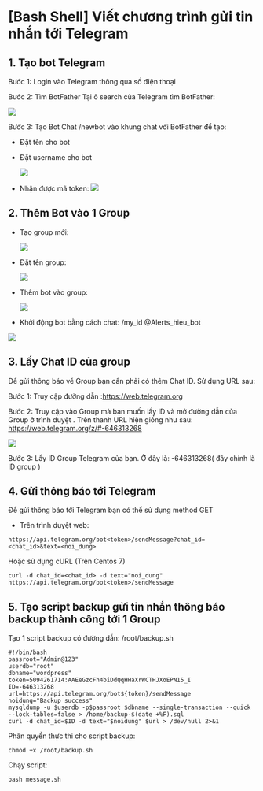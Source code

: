 # [Bash Shell] Viết chương trình gửi tin nhắn tới Telegram

## 1. Tạo bot Telegram

Bước 1: Login vào Telegram thông qua số điện thoại

Bước 2: Tìm BotFather
Tại ô search của Telegram tìm BotFather:

![](/Linux/image/Timbot.png)

Bước 3: Tạo Bot
Chat /newbot vào khung chat với BotFather để tạo:
- Đặt tên cho bot
- Đặt username cho bot

    ![](/Linux/image/sms2.png)
- Nhận được mã token:
    ![](/Linux/image/sms2.png)

## 2. Thêm Bot vào 1 Group
- Tạo group mới:

    ![](/Linux/image/sms3.png)
- Đặt tên group:

    ![](/Linux/image/sms4.png)
- Thêm bot vào group:

    ![](/Linux/image/sms5.png)

- Khởi động bot bằng cách chat: /my_id @Alerts_hieu_bot

![](/Linux/image/sms6.png)

## 3. Lấy Chat ID của group
Để gửi thông báo về Group bạn cần phải có thêm Chat ID. Sử dụng URL sau:

Bước 1:  Truy cập đường dẫn  :https://web.telegram.org

Bước 2: Truy cập vào Group mà bạn muốn lấy ID và mở đường dẫn của Group  ở trình duyệt .
Trên thanh URL hiện giống như sau: https://web.telegram.org/z/#-646313268

![](/Linux/image/sms7.png)

Bước 3: Lấy ID Group Telegram của bạn. Ở đây là: -646313268( đây chính là ID group )

## 4. Gửi thông báo tới Telegram
Để gửi thông báo tới Telegram bạn có thể sử dụng method GET
- Trên trình duyệt web:
```
https://api.telegram.org/bot<token>/sendMessage?chat_id=<chat_id>&text=<noi_dung>
```
Hoặc sử dụng cURL (Trên Centos 7)
```
curl -d chat_id=<chat_id> -d text="noi_dung"  https://api.telegram.org/bot<token>/sendMessage
```

## 5. Tạo script backup gửi tin nhắn thông báo backup thành công tới 1 Group
Tạo 1 script backup có đường dẫn: /root/backup.sh
```
#!/bin/bash
passroot="Admin@123"
userdb="root"
dbname="wordpress"
token=5094261714:AAEeGzcFh4biDdQqHHaXrWCTHJXoEPN15_I
ID=-646313268
url=https://api.telegram.org/bot${token}/sendMessage
noidung="Backup success"
mysqldump -u $userdb -p$passroot $dbname --single-transaction --quick --lock-tables=false > /home/backup-$(date +%F).sql
curl -d chat_id=$ID -d text="$noidung" $url > /dev/null 2>&1
```
Phân quyền thực thi cho script backup:
```
chmod +x /root/backup.sh
```
Chạy script:
```
bash message.sh
```
